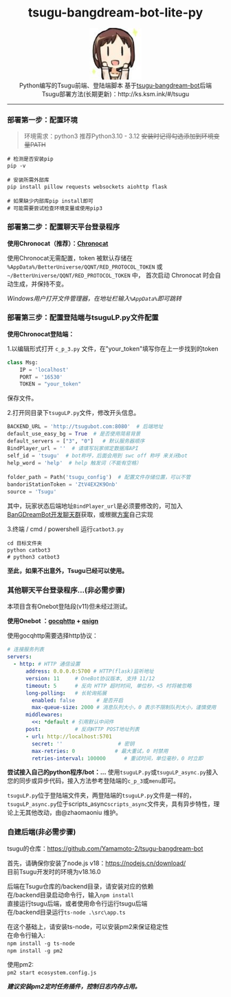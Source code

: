 
<h1 align="center"> tsugu-bangdream-bot-lite-py </h1>


<div align="center"> <img src="/logo.jpg" width="120"/> </div>

<div align="center">  Python编写的Tsugu前端、登陆端脚本 基于<a href="https://github.com/Yamamoto-2/tsugu-bangdream-bot">tsugu-bangdream-bot</a>后端
</div>
<div align="center">  Tsugu部署方法(长期更新)：http://ks.ksm.ink/#/tsugu </a>
</div>

***

### 部署第一步：配置环境
> 环境需求：python3
> 推荐Python3.10 - 3.12
> ~~安装时记得勾选添加到环境变量PATH~~

```shell
# 检测是否安装pip
pip -v

# 安装所需外部库
pip install pillow requests websockets aiohttp flask

# 如果缺少内部库pip install即可
# 可能需要尝试检查环境变量或使用pip3
```

### 部署第二步：配置聊天平台登录程序

**使用Chronocat（推荐）：[Chronocat](http://chronocat.ksm.ink)**

使用Chronocat无需配置，token 被默认存储在 `%AppData%/BetterUniverse/QQNT/RED_PROTOCOL_TOKEN` 或 `~/BetterUniverse/QQNT/RED_PROTOCOL_TOKEN` 中， 首次启动 Chronocat 时会自动生成，并保持不变。

*Windows用户打开文件管理器，在地址栏输入`%AppData%`即可跳转*

### 部署第三步：配置登陆端与tsuguLP.py文件配置

**使用Chronocat登陆端：**

1.以编辑形式打开 `c_p_3.py` 文件，在"your_token"填写你在上一步找到的token
```python
class Msg:
    IP = 'localhost'
    PORT = '16530'
    TOKEN = "your_token"
```
保存文件。

2.打开同目录下`tsuguLP.py`文件，修改开头信息。
```python
BACKEND_URL = 'http://tsugubot.com:8080'  # 后端地址
default_use_easy_bg = True  # 是否使用简易背景
default_servers = ["3", "0"]   # 默认服务器顺序
BindPlayer_url = ''  # 请填写玩家绑定数据库API
self_id = 'tsugu'  # bot称呼，后面会用到 swc off 称呼 来关闭bot
help_word = 'help'  # help 触发词（不能有空格）

folder_path = Path('tsugu_config')  # 配置文件存储位置，可以不管
bandoriStationToken = 'ZtV4EX2K9Onb'
source = 'Tsugu'
```

其中，玩家状态后端地址`BindPlayer_url`是必须要修改的，可加入[BanGDreamBot开发聊天群](https://qm.qq.com/q/zjUPQkrdpm)获取，或根据[方案](https://github.com/kumoSleeping/GetQPlayerUid)自己实现

3.终端 / cmd / powershell 运行`catbot3.py`
```shell
cd 目标文件夹
python catbot3
# python3 catbot3
```
**至此，如果不出意外，Tsugu已经可以使用。**



### 其他聊天平台登录程序...(非必需步骤)

本项目含有Onebot登陆段(v11)但未经过测试。

**使用Onebot ：[gocqhttp](https://docs.go-cqhttp.org) + [qsign](https://github.com/fuqiuluo/unidbg-fetch-qsign)**

使用gocqhttp需要选择http协议：
```yml
# 连接服务列表
servers:
  - http: # HTTP 通信设置
      address: 0.0.0.0:5700 # HTTP(flask)监听地址
      version: 11     # OneBot协议版本, 支持 11/12
      timeout: 5      # 反向 HTTP 超时时间, 单位秒，<5 时将被忽略
      long-polling:   # 长轮询拓展
        enabled: false       # 是否开启
        max-queue-size: 2000 # 消息队列大小，0 表示不限制队列大小，谨慎使用
      middlewares:
        <<: *default # 引用默认中间件
      post:           # 反向HTTP POST地址列表
      - url: http://localhost:5701
        secret: ''                  # 密钥
        max-retries: 0             # 最大重试，0 时禁用
        retries-interval: 100000      # 重试时间，单位毫秒，0 时立即
```


**尝试接入自己的python程序/bot：...**
使用`tsuguLP.py`或`tsuguLP_async.py`接入您的同步或异步代码，接入方法参考登陆端的`c_p_3`或`menu`即可。

`tsuguLP.py`位于登陆端文件夹，两登陆端的`tsuguLP.py`文件是一样的，
`tsuguLP_async.py`位于scripts_async`scripts_async`文件夹，具有异步特性，理论上无其他改动，由@zhaomaoniu 维护。


### 自建后端(非必需步骤)
tsugu的仓库：https://github.com/Yamamoto-2/tsugu-bangdream-bot

首先，请确保你安装了node.js v18：https://nodejs.cn/download/   
目前Tsugu开发时的环境为v18.16.0

后端在Tsugu仓库的/backend目录，请安装对应的依赖   
在/backend目录启动命令行，输入`npm install`   
直接运行tsugu后端，或者使用命令行运行tsugu后端   
在/backend目录运行`ts-node .\src\app.ts`   

在这个基础上，请安装ts-node，可以安装pm2来保证稳定性   
在命令行输入:   
`npm install -g ts-node`     
`npm install -g pm2`   

使用pm2:   
`pm2 start ecosystem.config.js`   

***建议安装pm2定时任务插件，控制日志内存占用。***



